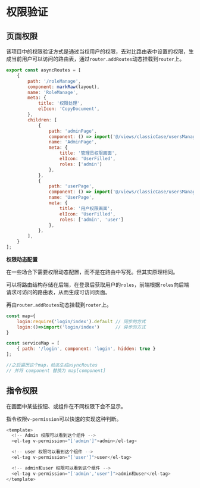# 权限验证

## 页面权限

该项目中的权限验证方式是通过当权用户的权限，去对比路由表中设置的权限，生成当前用户可以访问的路由表，通过`router.addRoutes`动态挂载到`router`上。

```javascript
export const asyncRoutes = [
    {
        path: '/roleManage',
        component: markRaw(layout),
        name: 'RoleManage',
        meta: {
            title: '权限处理',
            elIcon: 'CopyDocument',
        },
        children: [
            {
                path: 'adminPage',
                component: () => import('@/views/classicCase/usersManage/adminPage.vue'),
                name: 'AdminPage',
                meta: {
                    title: '管理员权限画面',
                    elIcon: 'UserFilled',
                    roles: ['admin']
                },
            },
            {
                path: 'userPage',
                component: () => import('@/views/classicCase/usersManage/userPage.vue'),
                name: 'UserPage',
                meta: {
                    title: '用户权限画面',
                    elIcon: 'UserFilled',
                    roles: ['admin', 'user']
                },
            },
        ],
    }
];
```

**权限动态配置**

在一些场合下需要权限动态配置，而不是在路由中写死。但其实原理相同。

可以将路由结构存储在后端，在登录后获取用户的`roles`，前端根据`roles`向后端请求可访问的路由表，从而生成可访问页面。

再由`router.addRoutes`动态挂载到`router`上。

```javascript
const map={
    login:require('login/index').default // 同步的方式
    login:()=>import('login/index')      // 异步的方式
}

const serviceMap = [
    { path: '/login', component: 'login', hidden: true }
];

//之后遍历这个map，动态生成asyncRoutes
// 并将 component 替换为 map[component]
```

## 指令权限

在画面中某些按钮、或组件在不同权限下会不显示。

指令权限`v-permission`可以快速的实现这种判断。

```javascript
<template>
  <!-- Admin 权限可以看到这个组件 -->
  <el-tag v-permission="['admin']">admin</el-tag>

  <!-- user 权限可以看到这个组件 -->
  <el-tag v-permission="['user']">user</el-tag>

  <!-- admin和user 权限可以看到这个组件 -->
  <el-tag v-permission="['admin','user']">admin和user</el-tag>
</template>
```

